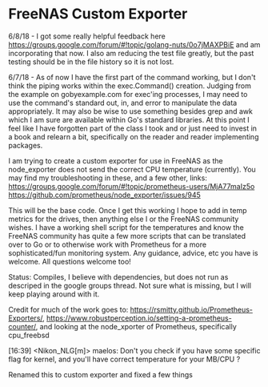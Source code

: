# FreeNAS Custom Exporter

6/8/18 - I got some really helpful feedback here https://groups.google.com/forum/#!topic/golang-nuts/0o7jMAXPBiE and am incorporating that now.  I also am reducing the test file greatly, but the past testing should be in the file history so it is not lost.

6/7/18 - As of now I have the first part of the command working, but I don't think the piping works within the exec.Command() creation.  Judging from the example on gobyexample.com for exec'ing processes, I may need to use the command's standard out, in, and error to manipulate the data appropriately.  It may also be wise to use something besides grep and awk which I am sure are available within Go's standard libraries.  At this point I feel like I have forgotten part of the class I took and or just need to invest in a book and relearn a bit, specifically on the reader and reader implementing packages.


I am trying to create a custom exporter for use in FreeNAS as the node_exporter does not send the correct CPU temperature (currently).  You may find my troubleshooting in these, and a few other, links:
https://groups.google.com/forum/#!topic/prometheus-users/MjA77maIz5o
https://github.com/prometheus/node_exporter/issues/945

This will be the base code.  Once I get this working I hope to add in temp metrics for the drives, then anything else I or the FreeNAS community wishes.  I have a working shell script for the temperatures and know the FreeNAS community has quite a few more scripts that can be translated over to Go or to otherwise work with Prometheus for a more sophisticated/fun monitoring system.  Any guidance, advice, etc you have is welcome.  All questions welcome too!

Status: Compiles, I believe with dependencies, but does not run as descriped in the google groups thread.  Not sure what is missing, but I will keep playing around with it.

Credit for much of the work goes to:
https://rsmitty.github.io/Prometheus-Exporters/, https://www.robustperception.io/setting-a-prometheus-counter/, and looking at the node_xporter of Prometheus, specifically cpu_freebsd

[16:39] <Nikon_NLG[m]> maelos: Don't you check if you have some specific flag for kernel, and you'll have correct temperature for your MB/CPU ?

Renamed this to custom exporter and fixed a few things